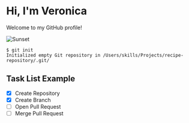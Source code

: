 # Hi, I'm Veronica
Welcome to my GitHub profile!

![Sunset](https://th.bing.com/th/id/OIP.gR6BOtr377SKksws4KcPOAHaFj?pid=ImgDet&rs=1)
```
$ git init
Initialized empty Git repository in /Users/skills/Projects/recipe-repository/.git/
```
## Task List Example
- [x] Create Repository
- [x] Create Branch
- [ ] Open Pull Request
- [ ] Merge Pull Request
